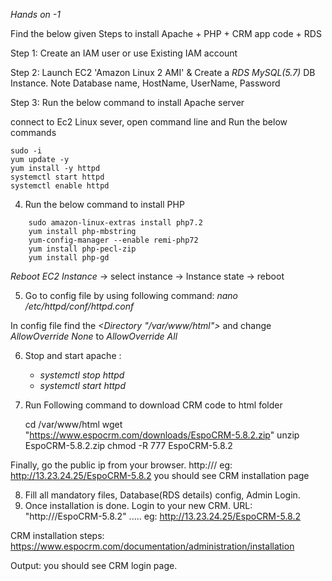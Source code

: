 *Hands on -1*

Find the below given Steps to install Apache + PHP + CRM app code + RDS

Step 1: Create an IAM user or use Existing IAM account

Step 2: Launch EC2 'Amazon Linux 2 AMI' & Create a *RDS MySQL(5.7)* DB Instance. Note Database name, HostName, UserName, Password

Step 3: Run the below command to install Apache server

connect to Ec2 Linux sever, open command line and Run the below commands

	sudo -i
	yum update -y
	yum install -y httpd
	systemctl start httpd
	systemctl enable httpd

4. Run the below command to install PHP

```
	sudo amazon-linux-extras install php7.2
	yum install php-mbstring
	yum-config-manager --enable remi-php72
	yum install php-pecl-zip
	yum install php-gd	
```

*Reboot EC2 Instance* -> select instance -> Instance state -> reboot

5. Go to config file by using following command: *nano /etc/httpd/conf/httpd.conf*

In config file find the *<Directory "/var/www/html">* and change *AllowOverride None* to *AllowOverride All*

6. Stop and start apache :
	- *systemctl stop httpd*
	- *systemctl start httpd*

7. Run Following command to download CRM code to html folder 

	cd /var/www/html
	wget "https://www.espocrm.com/downloads/EspoCRM-5.8.2.zip"
	unzip EspoCRM-5.8.2.zip
	chmod -R 777 EspoCRM-5.8.2

Finally, go the public ip  from your browser.  http://<your linux public ip>/<Your CRM folder>  eg: http://13.23.24.25/EspoCRM-5.8.2  you should see CRM installation page

8. Fill all mandatory files, Database(RDS details) config, Admin Login.  
9. Once installation is done. Login to your new CRM. URL: "http://<IPv4 public address>/EspoCRM-5.8.2" .....  eg: http://13.23.24.25/EspoCRM-5.8.2

CRM installation steps:  https://www.espocrm.com/documentation/administration/installation

Output: you should see CRM login page.
